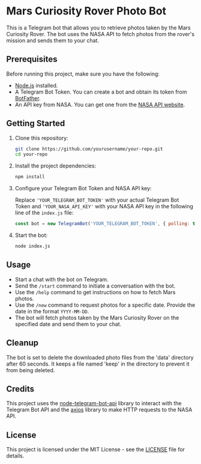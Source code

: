 # Mars Curiosity Rover Photo Bot

This is a Telegram bot that allows you to retrieve photos taken by the Mars Curiosity Rover. The bot uses the NASA API to fetch photos from the rover's mission and sends them to your chat.

## Prerequisites

Before running this project, make sure you have the following:

- [Node.js](https://nodejs.org/) installed.
- A Telegram Bot Token. You can create a bot and obtain its token from [BotFather](https://core.telegram.org/bots#botfather).
- An API key from NASA. You can get one from the [NASA API website](https://api.nasa.gov/).

## Getting Started

1. Clone this repository:

   ```bash
   git clone https://github.com/yourusername/your-repo.git
   cd your-repo
   ```

2. Install the project dependencies:

   ```bash
   npm install
   ```

3. Configure your Telegram Bot Token and NASA API key:
   
   Replace `'YOUR_TELEGRAM_BOT_TOKEN'` with your actual Telegram Bot Token and `'YOUR_NASA_API_KEY'` with your NASA API key in the following line of the `index.js` file:

   ```javascript
   const bot = new TelegramBot('YOUR_TELEGRAM_BOT_TOKEN', { polling: true });
   ```

4. Start the bot:

   ```bash
   node index.js
   ```

## Usage

- Start a chat with the bot on Telegram.
- Send the `/start` command to initiate a conversation with the bot.
- Use the `/help` command to get instructions on how to fetch Mars photos.
- Use the `/new` command to request photos for a specific date. Provide the date in the format `YYYY-MM-DD`.
- The bot will fetch photos taken by the Mars Curiosity Rover on the specified date and send them to your chat.

## Cleanup

The bot is set to delete the downloaded photo files from the 'data' directory after 60 seconds. It keeps a file named 'keep' in the directory to prevent it from being deleted.

## Credits

This project uses the [node-telegram-bot-api](https://github.com/yagop/node-telegram-bot-api) library to interact with the Telegram Bot API and the [axios](https://github.com/axios/axios) library to make HTTP requests to the NASA API.

## License

This project is licensed under the MIT License - see the [LICENSE](LICENSE) file for details.
